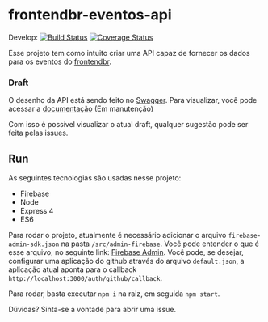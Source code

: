 # frontendbr-eventos-api

Develop: [![Build Status](https://travis-ci.org/angeliski/frontendbr-eventos-api.svg?branch=develop)](https://travis-ci.org/angeliski/frontendbr-eventos-api)
[![Coverage Status](https://coveralls.io/repos/github/angeliski/frontendbr-eventos-api/badge.svg?branch=develop)](https://coveralls.io/github/angeliski/frontendbr-eventos-api?branch=develop)

Esse projeto tem como intuito criar uma API capaz de fornecer os dados para os eventos do [frontendbr](frontendbr.com.br/eventos).

### Draft
O desenho da API está sendo feito no [Swagger](https://swagger.io).
Para visualizar, você pode acessar a [documentação](https://frontendbr-eventos.now.sh/api/docs/) (Em manutenção)

Com isso é possível visualizar o atual draft, qualquer sugestão pode ser feita pelas issues.

## Run
As seguintes tecnologias são usadas nesse projeto:
 - Firebase
 - Node 
 - Express 4
 - ES6

Para rodar o projeto, atualmente é necessário adicionar o arquivo `firebase-admin-sdk.json` na pasta `/src/admin-firebase`. Você pode entender o que é esse arquivo, no seguinte link: [Firebase Admin](https://firebase.google.com/docs/admin/setup?hl=pt-br).
Você pode, se desejar, configurar uma aplicação do github através do arquivo `default.json`, a aplicação atual aponta para o callback `http://localhost:3000/auth/github/callback`.

Para rodar, basta executar `npm i` na raiz, em seguida `npm start`.

Dúvidas? Sinta-se a vontade para abrir uma issue.
